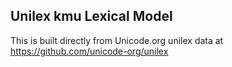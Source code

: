 Unilex kmu Lexical Model
----------------------

This is built directly from Unicode.org unilex data at
https://github.com/unicode-org/unilex

